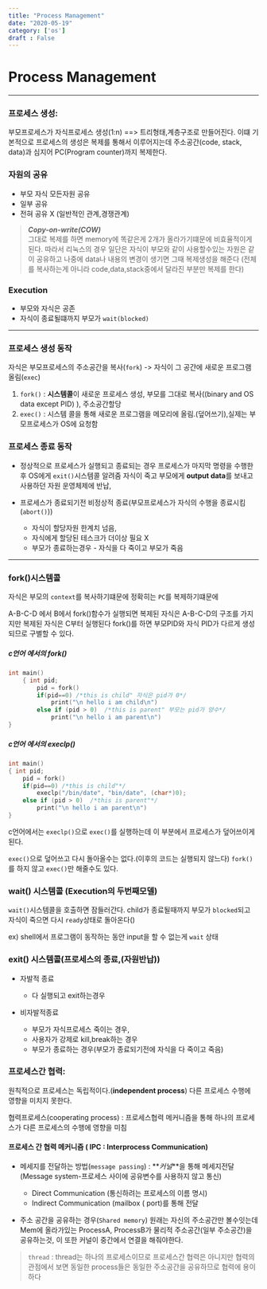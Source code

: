 ```yaml
---
title: "Process Management"
date: "2020-05-19"
category: ['os']
draft : False
---
```


# Process Management

***

### 프로세스 생성:

부모프로세스가 자식프로세스 생성(1:n) ==> 트리형태,계층구조로 만들어진다.
이떄 기본적으로 프로세스의 생성은 복제를 통해서 이루어지는데 주소공간(code, stack, data)과 심지어 PC(Program counter)까지 복제한다.

### 자원의 공유
* 부모 자식 모든자원 공유
* 일부 공유
* 전혀 공유 X (일반적인 관계,경쟁관계)

>**_Copy-on-write(COW)_**   
>그대로 복제를 하면 memory에 똑같은게 2개가 올라가기떄문에 비효율적이게 된다. 따라서 리눅스의 경우 일단은 자식이 부모와 같이 사용할수있는 자원은 같이 공유하고 나중에 data나 내용의 변경이 생기면 그때 복제생성을 해준다 (전체를 복사하는게 아니라 code,data,stack중에서 달라진 부분만 복제를 한다)

### Execution
* 부모와 자식은 공존
* 자식이 종료될떄까지 부모가 `wait(blocked)`

***

### 프로세스 생성 동작
자식은 부모프로세스의 주소공간을 복사(`fork`) -> 자식이 그 공간에 새로운 프로그램 올림(`exec`)

1. `fork()` : **시스템콜**이 새로운 프로세스 생성, 부모를 그대로 복사((binary and OS data except PID) ), 주소공간할당
2. `exec()` : 시스템 콜을 통해 새로운 프로그램을 메모리에 올림.(덮어쓰기),실제는 부모프로세스가 OS에 요청함


### 프로세스 종료 동작

- 정상적으로 프로세스가 실행되고 종료되는 경우
프로세스가 마지막 명령을 수행한 후 OS에게 `exit()`시스템콜 알려줌
자식이 죽고 부모에게 **output data**를 보내고 사용하던 자원 운영체제에 반납,

- 프로세스가 종료되기전 비정상적 종료(부모프로세스가 자식의 수행을 종료시킴(`abort()`))
    * 자식이 할당자원 한계치 넘음, 
    * 자식에게 할당된 테스크가 더이상 필요 X
    * 부모가 종료하는경우 - 자식을 다 죽이고 부모가 죽음


***

### fork()시스템콜

자식은 부모의 `context`를 복사하기떄문에 정확히는 `PC`를 복제하기떄문에

A-B-C-D 에서 B에서 fork()함수가 실행되면 복제된 자식은 A-B-C-D의 구조를 가지지만 복제된 자식은 C부터 실행된다
fork()를 하면 부모PID와 자식 PID가 다르게 생성되므로 구별할 수 있다.


##### c언어 에서의 fork()
```c
int main()
    { int pid;
        pid = fork()
        if(pid==0) /*this is child" 자식은 pid가 0*/
            print("\n hello i am child\n")
        else if (pid > 0)  /*this is parent" 부모는 pid가 양수*/
            print("\n hello i am parent\n")
}
```


##### c언어 에서의 execlp()
```c
int main()
{ int pid;
    pid = fork()
    if(pid==0) /*this is child"*/
        execlp("/bin/date", "bin/date", (char*)0); 
    else if (pid > 0)  /*this is parent"*/
        print("\n hello i am parent\n")
}
```
c언어에서는 `execlp()`으로 `exec()`를 실행하는데 이 부분에서 프로세스가 덮어쓰이게 된다.

`exec()`으로 덮어쓰고 다시 돌아올수는 없다.(이후의 코드는 실행되지 않느다)
`fork()`를 하지 않고 `exec()`만 해줄수도 있다.


### wait() 시스템콜 (Execution의 두번째모델)
`wait()`시스템콜을 호출하면 잠들러간다. child가 종료될때까지 부모가 `blocked`되고 자식이 죽으면 다시 `ready`상태로 돌아온다()

ex) shell에서 프로그램이 동작하는 동안 input을 할 수 없는게 `wait` 상태


### exit() 시스템콜(프로세스의 종료,(자원반납))

- 자발적 종료 
    - 다 실행되고 exit하는경우 
  
- 비자발적종료
  - 부모가 자식프로세스 죽이는 경우, 
  - 사용자가 강제로 kill,break하는 경우
  - 부모가 종료하는 경우(부모가 종료되기전에 자식을 다 죽이고 죽음)


### 프로세스간 협력: 

원칙적으로 프로세스는 독립적이다.(**independent process**) 다른 프로세스 수행에 영향을 미치지 못한다.

협력프로세스(cooperating process) : 프로세스협력 메커니즘을 통해 하나의 프로세스가 다른 프로세스의 수행에 영향을 미침

#### 프로세스 간 협력 메커니즘 ( IPC : Interprocess Communication)

- 메세지를 전달하는 방법(`message passing`) : **_커널_**을 통해 메세지전달(Message system-프로세스 사이에 공유변수를 사용하지 않고 통신)
  - Direct Communication (통신하려는 프로세스의  이름 명시)
  - Indirect Communication (mailbox ( port)를 통해 전달

- 주소 공간을 공유하는 경우(`Shared memory`)
원래는 자신의 주소공간만 볼수잇는데 Mem에 올라가있는 ProcessA, ProcessB가 물리적 주소공간(일부 주소공간)을 공유하는것, 이 또한 커널이 중간에서 연결을 해줘야한다.

> `thread` : thread는 하나의 프로세스이므로 프로세스간 협력은 아니지만 협력의 관점에서 보면 동일한 process들은 동일한 주소공간을 공유하므로 협력에 용이하다

